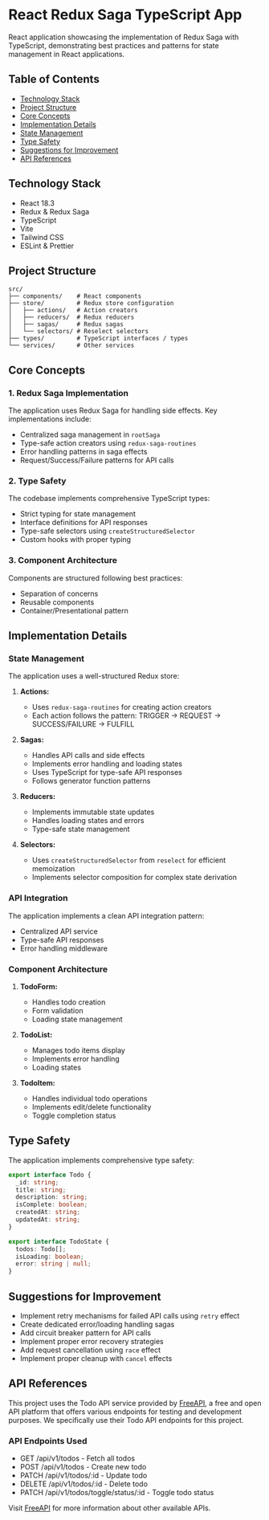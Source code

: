 # React Redux Saga TypeScript App

React application showcasing the implementation of Redux Saga with TypeScript, demonstrating best practices and patterns for state management in React applications.

## Table of Contents

- [Technology Stack](#technology-stack)
- [Project Structure](#project-structure)
- [Core Concepts](#core-concepts)
- [Implementation Details](#implementation-details)
- [State Management](#state-management)
- [Type Safety](#type-safety)
- [Suggestions for Improvement](#suggestions-for-improvement)
- [API References](#api-references)

## Technology Stack

- React 18.3
- Redux & Redux Saga
- TypeScript
- Vite
- Tailwind CSS
- ESLint & Prettier

## Project Structure

```
src/
├── components/    # React components
├── store/         # Redux store configuration
│   ├── actions/   # Action creators
│   ├── reducers/  # Redux reducers
│   ├── sagas/     # Redux sagas
│   └── selectors/ # Reselect selectors
├── types/         # TypeScript interfaces / types
└── services/      # Other services
```

## Core Concepts

### 1. Redux Saga Implementation

The application uses Redux Saga for handling side effects. Key implementations include:

- Centralized saga management in `rootSaga`
- Type-safe action creators using `redux-saga-routines`
- Error handling patterns in saga effects
- Request/Success/Failure patterns for API calls

### 2. Type Safety

The codebase implements comprehensive TypeScript types:

- Strict typing for state management
- Interface definitions for API responses
- Type-safe selectors using `createStructuredSelector`
- Custom hooks with proper typing

### 3. Component Architecture

Components are structured following best practices:

- Separation of concerns
- Reusable components
- Container/Presentational pattern

## Implementation Details

### State Management

The application uses a well-structured Redux store:

1. **Actions:**

   - Uses `redux-saga-routines` for creating action creators
   - Each action follows the pattern: TRIGGER → REQUEST → SUCCESS/FAILURE → FULFILL

2. **Sagas:**

   - Handles API calls and side effects
   - Implements error handling and loading states
   - Uses TypeScript for type-safe API responses
   - Follows generator function patterns

3. **Reducers:**

   - Implements immutable state updates
   - Handles loading states and errors
   - Type-safe state management

4. **Selectors:**
   - Uses `createStructuredSelector` from `reselect` for efficient memoization
   - Implements selector composition for complex state derivation

### API Integration

The application implements a clean API integration pattern:

- Centralized API service
- Type-safe API responses
- Error handling middleware

### Component Architecture

1. **TodoForm:**

   - Handles todo creation
   - Form validation
   - Loading state management

2. **TodoList:**

   - Manages todo items display
   - Implements error handling
   - Loading states

3. **TodoItem:**
   - Handles individual todo operations
   - Implements edit/delete functionality
   - Toggle completion status

## Type Safety

The application implements comprehensive type safety:

```typescript
export interface Todo {
  _id: string;
  title: string;
  description: string;
  isComplete: boolean;
  createdAt: string;
  updatedAt: string;
}

export interface TodoState {
  todos: Todo[];
  isLoading: boolean;
  error: string | null;
}
```

## Suggestions for Improvement

- Implement retry mechanisms for failed API calls using `retry` effect
- Create dedicated error/loading handling sagas
- Add circuit breaker pattern for API calls
- Implement proper error recovery strategies
- Add request cancellation using `race` effect
- Implement proper cleanup with `cancel` effects

## API References

This project uses the Todo API service provided by [FreeAPI](https://api.freeapi.app), a free and open API platform that offers various endpoints for testing and development purposes. We specifically use their Todo API endpoints for this project.

### API Endpoints Used

- GET /api/v1/todos - Fetch all todos
- POST /api/v1/todos - Create new todo
- PATCH /api/v1/todos/:id - Update todo
- DELETE /api/v1/todos/:id - Delete todo
- PATCH /api/v1/todos/toggle/status/:id - Toggle todo status

Visit [FreeAPI](https://freeapi.hashnode.space/freeapi-docs/freeapi) for more information about other available APIs.
